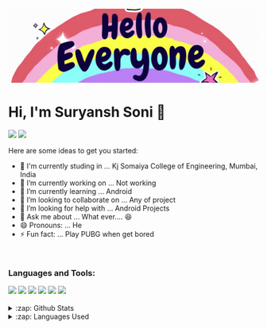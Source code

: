 <p>
  <img src="https://raw.githubusercontent.com/Vivekagent47/Vivekagent47/master/hello.svg">
</p>

# Hi, I'm Suryansh Soni 👋

[<img src="https://img.shields.io/badge/linkedin-%230077B5.svg?&style=for-the-badge&logo=linkedin&logoColor=white">](https://www.linkedin.com/in/suryansh-soni-8b9a92185/)
[<img src="https://img.shields.io/badge/instagram-%23E4405F.svg?&style=for-the-badge&logo=instagram&logoColor=white">](https://www.instagram.com/surisoni10/)

Here are some ideas to get you started:
- :school: I'm currently studing in ... Kj Somaiya College of Engineering, Mumbai, India
- 🔭 I’m currently working on ... Not working
- 🌱 I’m currently learning ... Android
- 👯 I’m looking to collaborate on ... Any of project
- 🤔 I’m looking for help with ...  Android Projects
- 💬 Ask me about ... What ever.... :laughing:
- 😄 Pronouns: ... He
- ⚡ Fun fact: ... Play PUBG when get bored
<br/>

### Languages and Tools:
<div display="flex">
  <img src="https://img.shields.io/badge/java%20-%23E34F26.svg?&style=for-the-badge&logo=java&logoColor=white">
  <img src="https://img.shields.io/badge/c++%20-%231572B6.svg?&style=for-the-badge&logo=c++&logoColor=white">
  <img src="https://img.shields.io/badge/python%20-%2314354C.svg?&style=for-the-badge&logo=python&logoColor=white">
  <img src="https://img.shields.io/badge/android%20-%2300599C.svg?&style=for-the-badge&logo=android&logoColor=white">
  <img src="https://img.shields.io/badge/git%20-%23F05033.svg?&style=for-the-badge&logo=git&logoColor=white"/>
  <img src="https://img.shields.io/badge/github%20-%23121011.svg?&style=for-the-badge&logo=github&logoColor=white"/>
</div>
<br/>

<details>
  <summary>:zap: Github Stats</summary>
  <img src="https://github-readme-stats.vercel.app/api?username=suryanshsoni120&&show_icons=true&title_color=222222&icon_color=03A87C&text_color=333333&bg_color=ffffff">
</details>

<details>
  <summary>:zap: Languages Used</summary>
  <img src="https://github-readme-stats.vercel.app/api/top-langs/?username=suryanshsoni120&layout=compact&bg_color=ffffff&text_color=333333">
</details>
